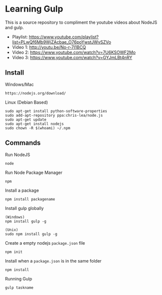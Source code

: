 # Learning Gulp

This is a source repository to compliment the youtube videos about NodeJS and gulp.

- Playlist: https://www.youtube.com/playlist?list=PLwQf6Mb9WjZAcbae_O76poYwstJWvSZVo
- Video 1: http://youtu.be/No-r-7I1BCQ
- Video 2: https://www.youtube.com/watch?v=7U6KSOWF2Mo
- Video 3: https://www.youtube.com/watch?v=GYJmLBt4nRY

## Install

Windows/Mac

    https://nodejs.org/download/

Linux (Debian Based)

    sudo apt-get install python-software-properties
    sudo add-apt-repository ppa:chris-lea/node.js
    sudo apt-get update
    sudo apt-get install nodejs
    sudo chown -R $(whoami) ~/.npm

## Commands

Run NodeJS

    node

Run Node Package Manager

    npm

Install a package

    npm install packagename

Install gulp globally

    (Windows)
    npm install gulp -g  

    (Unix)
    sudo npm install gulp -g

Create a empty nodejs `package.json` file

    npm init

Install when a `package.json` is in the same folder

    npm install

Running Gulp

    gulp taskname